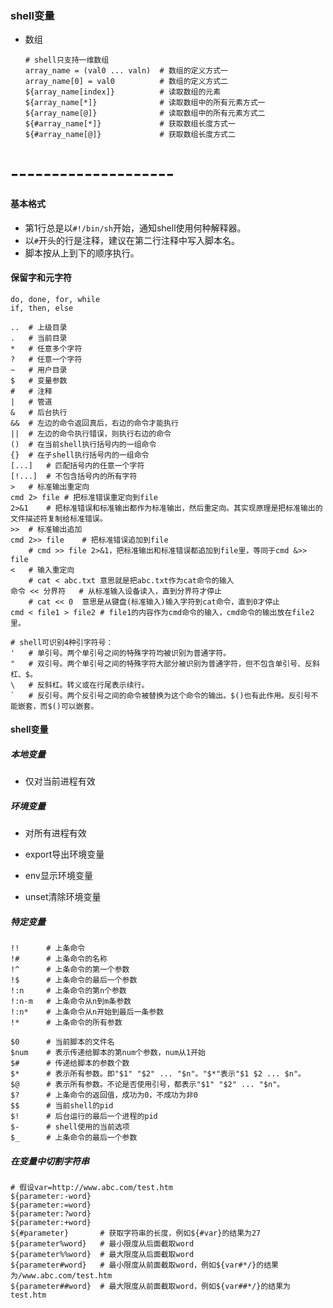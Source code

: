 ### shell变量

- 数组

  ```
  # shell只支持一维数组
  array_name = (val0 ... valn)	# 数组的定义方式一
  array_name[0] = val0			# 数组的定义方式二
  ${array_name[index]}			# 读取数组的元素
  ${array_name[*]}				# 读取数组中的所有元素方式一
  ${array_name[@]}				# 读取数组中的所有元素方式二
  ${#array_name[*]}				# 获取数组长度方式一
  ${#array_name[@]}				# 获取数组长度方式二
  ```


# --------------------

#### 基本格式

  * 第1行总是以`#!/bin/sh`开始，通知shell使用何种解释器。
  * 以`#`开头的行是注释，建议在第二行注释中写入脚本名。
  * 脚本按从上到下的顺序执行。

#### 保留字和元字符

```
do, done, for, while
if, then, else
```

```shell
..	# 上级目录
.	# 当前目录
*	# 任意多个字符
?	# 任意一个字符
~	# 用户目录
$	# 变量参数
#	# 注释
|	# 管道
&	# 后台执行
&&	# 左边的命令返回真后，右边的命令才能执行
||	# 左边的命令执行错误，则执行右边的命令
()	# 在当前shell执行括号内的一组命令
{}	# 在子shell执行括号内的一组命令
[...]	# 匹配括号内的任意一个字符
[!...]	# 不包含括号内的所有字符
>	# 标准输出重定向
cmd 2> file	# 把标准错误重定向到file
2>&1	# 把标准错误和标准输出都作为标准输出，然后重定向。其实现原理是把标准输出的文件描述符复制给标准错误。
>>	# 标准输出追加
cmd 2>> file	# 把标准错误追加到file
	# cmd >> file 2>&1，把标准输出和标准错误都追加到file里，等同于cmd &>> file
<	# 输入重定向
	# cat < abc.txt 意思就是把abc.txt作为cat命令的输入
命令 << 分界符	# 从标准输入设备读入，直到分界符才停止
	# cat << 0	意思是从键盘(标准输入)输入字符到cat命令，直到0才停止
cmd < file1 > file2	# file1的内容作为cmd命令的输入，cmd命令的输出放在file2里。

# shell可识别4种引字符号：
'	# 单引号。两个单引号之间的特殊字符均被识别为普通字符。
"	# 双引号。两个单引号之间的特殊字符大部分被识别为普通字符，但不包含单引号、反斜杠、$。
\	# 反斜杠。转义或在行尾表示续行。
`	# 反引号。两个反引号之间的命令被替换为这个命令的输出。$()也有此作用。反引号不能嵌套，而$()可以嵌套。
```

#### shell变量

##### 本地变量

- 仅对当前进程有效

##### 环境变量

- 对所有进程有效

- export导出环境变量
- env显示环境变量
- unset清除环境变量

##### 特定变量

```
!!		# 上条命令
!#		# 上条命令的名称
!^		# 上条命令的第一个参数
!$		# 上条命令的最后一个参数
!:n		# 上条命令的第n个参数
!:n-m	# 上条命令从n到m条参数
!:n*	# 上条命令从n开始到最后一条参数
!*		# 上条命令的所有参数

$0		# 当前脚本的文件名
$num	# 表示传递给脚本的第num个参数，num从1开始
$#		# 传递给脚本的参数个数
$*		# 表示所有参数。即"$1" "$2" ... "$n"。"$*"表示"$1 $2 ... $n"。
$@		# 表示所有参数。不论是否使用引号，都表示"$1" "$2" ... "$n"。
$?		# 上条命令的返回值，成功为0，不成功为非0
$$		# 当前shell的pid
$!		# 后台运行的最后一个进程的pid
$-		# shell使用的当前选项
$_		# 上条命令的最后一个参数
```

##### 在变量中切割字符串

```
# 假设var=http://www.abc.com/test.htm
${parameter:-word}
${parameter:=word}
${parameter:?word}
${parameter:+word}
${#parameter}		# 获取字符串的长度，例如${#var}的结果为27
${parameter%word} 	# 最小限度从后面截取word
${parameter%%word} 	# 最大限度从后面截取word
${parameter#word} 	# 最小限度从前面截取word，例如${var#*/}的结果为/www.abc.com/test.htm
${parameter##word} 	# 最大限度从前面截取word，例如${var##*/}的结果为test.htm
```

